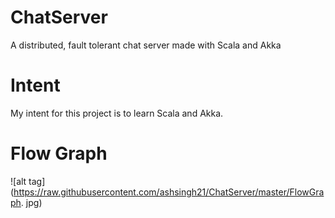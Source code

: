 # ChatServer
A distributed, fault tolerant chat server made with Scala and Akka

# Intent 
My intent for this project is to learn Scala and Akka.

# Flow Graph
![alt tag](https://raw.githubusercontent.com/ashsingh21/ChatServer/master/FlowGraph. jpg)
